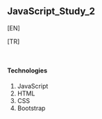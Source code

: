 ## JavaScript_Study_2


[EN]<br>



[TR]<br>


<br>

#### Technologies
1. JavaScript
1. HTML
1. CSS
1. Bootstrap
